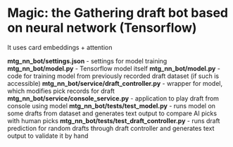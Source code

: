 # Magic: the Gathering draft bot based on neural network (Tensorflow)
It uses card embeddings + attention

**mtg_nn_bot/settings.json** - settings for model training
**mtg_nn_bot/model.py** - Tensorflow model itself
**mtg_nn_bot/model.py** - code for training model from previously recorded draft dataset (if such is accessible)
**mtg_nn_bot/service/draft_controller.py** - wrapper for model, which modifies pick records for draft
**mtg_nn_bot/service/console_service.py** - application to play draft from console using model
**mtg_nn_bot/tests/test_model.py** - runs model on some drafts from dataset and generates text output to compare AI picks with human picks
**mtg_nn_bot/tests/test_draft_controller.py** - runs draft prediction for random drafts through draft controller and generates text output to validate it by hand